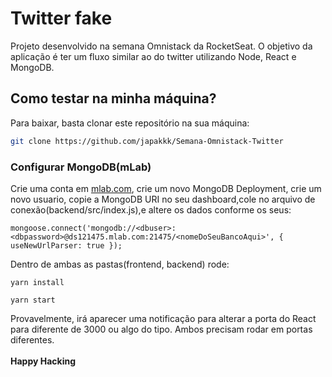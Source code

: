 # Twitter fake

Projeto desenvolvido na semana Omnistack da RocketSeat. O objetivo da aplicação é ter um fluxo similar ao do twitter utilizando Node, React e MongoDB.

## Como testar na minha máquina?

Para baixar, basta clonar este repositório na sua máquina:

```sh
git clone https://github.com/japakkk/Semana-Omnistack-Twitter
```

### Configurar MongoDB(mLab)<br>

Crie uma conta em <a href="http://mlab.com">mlab.com</a>, crie um novo MongoDB Deployment, crie um novo usuario, copie a MongoDB URI no seu dashboard,cole no arquivo de conexão(backend/src/index.js),e altere os dados conforme os seus:<br>

```
mongoose.connect('mongodb://<dbuser>:<dbpassword>@ds121475.mlab.com:21475/<nomeDoSeuBancoAqui>', { useNewUrlParser: true });
```

Dentro de ambas as pastas(frontend, backend) rode:

```
yarn install
```

```
yarn start
```

Provavelmente, irá aparecer uma notificação para alterar a porta do React para diferente de 3000 ou algo do tipo. Ambos precisam rodar em portas diferentes.<br><br>
<strong>Happy Hacking</strong>
